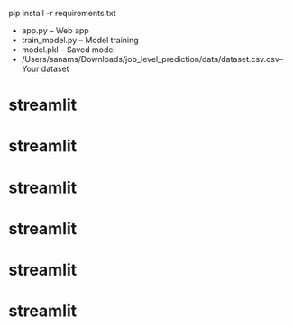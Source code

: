 pip install -r requirements.txt

- app.py – Web app
- train_model.py – Model training
- model.pkl – Saved model
- /Users/sanams/Downloads/job_level_prediction/data/dataset.csv.csv– Your dataset
# streamlit
# streamlit
# streamlit
# streamlit
# streamlit
# streamlit
